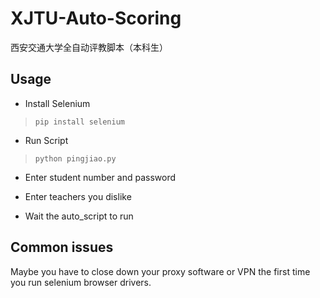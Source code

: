 # XJTU-Auto-Scoring
西安交通大学全自动评教脚本（本科生）

## Usage

* Install Selenium

> ` pip install selenium `

* Run Script

> ` python pingjiao.py `

* Enter student number and password

* Enter teachers you dislike

* Wait the auto_script to run

## Common issues

Maybe you have to close down your proxy software or VPN the first time you run selenium browser drivers.

